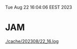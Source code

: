 Tue Aug 22 16:04:06 EEST 2023
# JAM
<a href='./cache/202308/22_16.log'>./cache/202308/22_16.log</a>
